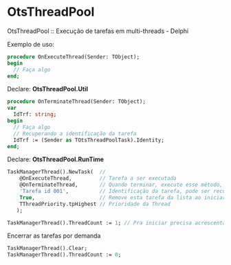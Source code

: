 # OtsThreadPool
OtsThreadPool :: Execução de tarefas em multi-threads - Delphi


Exemplo de uso:
```pascal
procedure OnExecuteThread(Sender: TObject);
begin
  // Faça algo
end;
```

Declare: **OtsThreadPool.Util**
```pascal
procedure OnTerminateThread(Sender: TObject);
var
  IdTrf: string;
begin
  // Faça algo
  // Recuperando a identificação da tarefa 
  IdTrf := (Sender as TOtsThreadPoolTask).Identity;   
end;
```

Declare: **OtsThreadPool.RunTime**
```pascal
TaskManagerThread().NewTask(  //
    @OnExecuteThread,         // Tarefa a ser executada
    @OnTerminateThread,       // Quando terminar, execute esse método, caso contrário use **nil**
    'Tarefa id 001',          // Identificação da tarefa, pode ser recuperada no **OnTerminateThread**
    True,                     // Remove esta tarefa da lista ao iniciar? Padrão **TRUE**, se for **FALSE**, a tarefa é eterna
    TThreadPriority.tpHighest // Prioridade da Thread
   );

TaskManagerThread().ThreadCount := 1; // Pra iniciar precisa acrescentar o nº. de threads que deseja;
```

Encerrar as tarefas por demanda
```pascal
TaskManagerThread().Clear;
TaskManagerThread().ThreadCount := 0;
```
